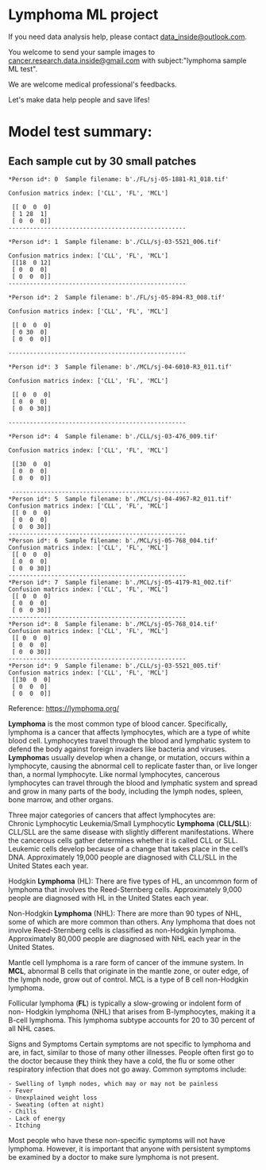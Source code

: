 # Lymphoma ML project

If you need data analysis help, please contact data_inside@outlook.com.

You welcome to send your sample images to cancer.research.data.inside@gmail.com with subject:"lymphoma sample ML test".

We are welcome medical professional's feedbacks.

Let's make data help people and save lifes!


# Model test summary:

## Each sample cut by 30 small patches
```
*Person id*: 0  Sample filename: b'./FL/sj-05-1881-R1_018.tif'

Confusion matrics index: ['CLL', 'FL', 'MCL'] 

 [[ 0  0  0]
 [ 1 28  1]
 [ 0  0  0]]
--------------------------------------------------

*Person id*: 1  Sample filename: b'./CLL/sj-03-5521_006.tif'

Confusion matrics index: ['CLL', 'FL', 'MCL'] 
 [[18  0 12]
 [ 0  0  0]
 [ 0  0  0]]
--------------------------------------------------

*Person id*: 2  Sample filename: b'./FL/sj-05-894-R3_008.tif'

Confusion matrics index: ['CLL', 'FL', 'MCL'] 

 [[ 0  0  0]
 [ 0 30  0]
 [ 0  0  0]]
 
--------------------------------------------------

*Person id*: 3  Sample filename: b'./MCL/sj-04-6010-R3_011.tif'

Confusion matrics index: ['CLL', 'FL', 'MCL'] 

 [[ 0  0  0]
 [ 0  0  0]
 [ 0  0 30]]
 
--------------------------------------------------

*Person id*: 4  Sample filename: b'./CLL/sj-03-476_009.tif'

Confusion matrics index: ['CLL', 'FL', 'MCL'] 

 [[30  0  0]
 [ 0  0  0]
 [ 0  0  0]]
 
 --------------------------------------------------
*Person id*: 5  Sample filename: b'./MCL/sj-04-4967-R2_011.tif'
Confusion matrics index: ['CLL', 'FL', 'MCL'] 
 [[ 0  0  0]
 [ 0  0  0]
 [ 0  0 30]]
--------------------------------------------------
*Person id*: 6  Sample filename: b'./MCL/sj-05-768_004.tif'
Confusion matrics index: ['CLL', 'FL', 'MCL'] 
 [[ 0  0  0]
 [ 0  0  0]
 [ 0  0 30]]
--------------------------------------------------
*Person id*: 7  Sample filename: b'./MCL/sj-05-4179-R1_002.tif'
Confusion matrics index: ['CLL', 'FL', 'MCL'] 
 [[ 0  0  0]
 [ 0  0  0]
 [ 0  0 30]]
--------------------------------------------------
*Person id*: 8  Sample filename: b'./MCL/sj-05-768_014.tif'
Confusion matrics index: ['CLL', 'FL', 'MCL'] 
 [[ 0  0  0]
 [ 0  0  0]
 [ 0  0 30]]
--------------------------------------------------
*Person id*: 9  Sample filename: b'./CLL/sj-03-5521_005.tif'
Confusion matrics index: ['CLL', 'FL', 'MCL'] 
 [[30  0  0]
 [ 0  0  0]
 [ 0  0  0]]
```

Reference:
https://lymphoma.org/

**Lymphoma** is the most common type of blood cancer.  Specifically, lymphoma is a cancer that affects lymphocytes, which are a type of white blood cell. Lymphocytes travel through the blood and lymphatic system to defend the body against foreign invaders like bacteria and viruses.  **Lymphoma**s usually develop when a change, or mutation, occurs within a lymphocyte, causing the abnormal cell to replicate faster than, or live longer than, a normal lymphocyte.  Like normal lymphocytes, cancerous lymphocytes can travel through the blood and lymphatic system and spread and grow in many parts of the body, including the lymph nodes, spleen, bone marrow, and other organs.<br/>

Three major categories of cancers that affect lymphocytes are:<br/>
Chronic Lymphocytic Leukemia/Small Lymphocytic **Lymphoma** (**CLL/SLL**): CLL/SLL are the same disease with slightly different manifestations. Where the cancerous cells gather determines whether it is called CLL or SLL. Leukemic cells develop because of a change that takes place in the cell’s DNA. Approximately 19,000 people are diagnosed with CLL/SLL in the United States each year.

Hodgkin **Lymphoma** (HL): There are five types of HL, an uncommon form of lymphoma that involves the Reed-Sternberg cells. Approximately 9,000 people are diagnosed with HL in the United States each year.<br/>

Non-Hodgkin **Lymphoma** (NHL): There are more than 90 types of NHL, some of which are more common than others. Any lymphoma that does not involve Reed-Sternberg cells is classified as non-Hodgkin lymphoma. Approximately 80,000 people are diagnosed with NHL each year in the United States.

Mantle cell lymphoma is a rare form of cancer of the immune system. In **MCL**, abnormal B cells that originate in the mantle zone, or outer edge, of the lymph node, grow out of control. MCL is a type of B cell non-Hodgkin lymphoma.

Follicular lymphoma (**FL**) is typically a slow-growing or indolent form of non- Hodgkin lymphoma (NHL) that arises from B-lymphocytes, making it a B-cell lymphoma. This lymphoma subtype accounts for 20 to 30 percent of all NHL cases.


Signs and Symptoms
Certain symptoms are not specific to lymphoma and are, in fact, similar to those of many other illnesses. People often first go to the doctor because they think they have a cold, the flu or some other respiratory infection that does not go away.
Common symptoms include:

    - Swelling of lymph nodes, which may or may not be painless
    - Fever
    - Unexplained weight loss
    - Sweating (often at night)
    - Chills
    - Lack of energy
    - Itching
    
Most people who have these non-specific symptoms will not have lymphoma. However, it is important that anyone with persistent symptoms be examined by a doctor to make sure lymphoma is not present.


